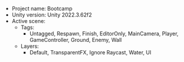 <!-- UNITY CODE ASSIST INSTRUCTIONS START -->
- Project name: Bootcamp
- Unity version: Unity 2022.3.62f2
- Active scene:
  - Tags:
    - Untagged, Respawn, Finish, EditorOnly, MainCamera, Player, GameController, Ground, Enemy, Wall
  - Layers:
    - Default, TransparentFX, Ignore Raycast, Water, UI
<!-- UNITY CODE ASSIST INSTRUCTIONS END -->